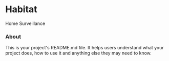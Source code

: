 Habitat
=======

Home Surveillance

### About

This is your project's README.md file. It helps users understand what your
project does, how to use it and anything else they may need to know.